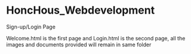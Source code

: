 # HoncHous_Webdevelopment
Sign-up/Login Page

Welcome.html is the first page and Login.html is the second page,
all the images and documents provided will remain in same folder
